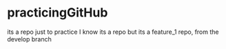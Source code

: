 # practicingGitHub
its  a repo just to practice 
I know its a repo
but its a feature_1 repo, from the develop branch